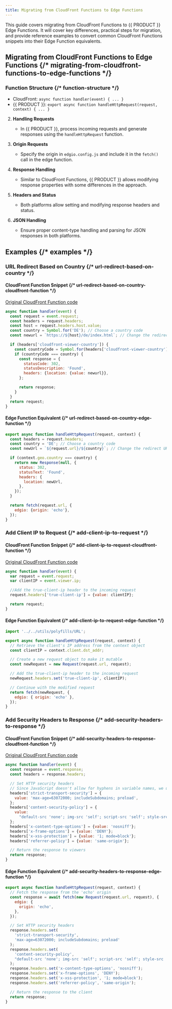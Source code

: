 ```yaml
---
title: Migrating from CloudFront Functions to Edge Functions
---
```


This guide covers migrating from CloudFront Functions to {{ PRODUCT }} Edge Functions. It will cover key differences, practical steps for migration, and provide reference examples to convert common CloudFront Functions snippets into their Edge Function equivalents.

## Migrating from CloudFront Functions to Edge Functions {/* migrating-from-cloudfront-functions-to-edge-functions */}

### Function Structure {/* function-structure */}

- CloudFront: `async function handler(event) { ... }`
- {{ PRODUCT }}: `export async function handleHttpRequest(request, context) { ... }`

2. **Handling Requests**

   - In {{ PRODUCT }}, process incoming requests and generate responses using the `handleHttpRequest` function.

3. **Origin Requests**

   - Specify the origin in `edgio.config.js` and include it in the `fetch()` call in the edge function.

4. **Response Handling**

   - Similar to CloudFront Functions, {{ PRODUCT }} allows modifying response properties with some differences in the approach.

5. **Headers and Status**

   - Both platforms allow setting and modifying response headers and status.

6. **JSON Handling**
   - Ensure proper content-type handling and parsing for JSON responses in both platforms.

## Examples {/* examples */}

### URL Redirect Based on Country {/* url-redirect-based-on-country */}

#### CloudFront Function Snippet {/* url-redirect-based-on-country-cloudfront-function */}

[Original CloudFront Function code](https://docs.aws.amazon.com/AmazonCloudFront/latest/DeveloperGuide/example-function-redirect-url.html)

```js
async function handler(event) {
  const request = event.request;
  const headers = request.headers;
  const host = request.headers.host.value;
  const country = Symbol.for('DE'); // Choose a country code
  const newurl = `https://${host}/de/index.html`; // Change the redirect URL to your choice

  if (headers['cloudfront-viewer-country']) {
    const countryCode = Symbol.for(headers['cloudfront-viewer-country'].value);
    if (countryCode === country) {
      const response = {
        statusCode: 302,
        statusDescription: 'Found',
        headers: {location: {value: newurl}},
      };

      return response;
    }
  }
  return request;
}
```

#### Edge Function Equivalent {/* url-redirect-based-on-country-edge-function */}

```js
export async function handleHttpRequest(request, context) {
  const headers = request.headers;
  const country = 'DE'; // Choose a country code
  const newUrl = `${request.url}/${country}`; // Change the redirect URL to your choice

  if (context.geo.country === country) {
    return new Response(null, {
      status: 302,
      statusText: 'Found',
      headers: {
        location: newUrl,
      },
    });
  }

  return fetch(request.url, {
    edgio: {origin: 'echo'},
  });
}
```

### Add Client IP to Request {/* add-client-ip-to-request */}

#### CloudFront Function Snippet {/* add-client-ip-to-request-cloudfront-function */}

[Original CloudFront Function code](https://docs.aws.amazon.com/AmazonCloudFront/latest/DeveloperGuide/example-function-add-true-client-ip-header.html)

```js
async function handler(event) {
  var request = event.request;
  var clientIP = event.viewer.ip;

  //Add the true-client-ip header to the incoming request
  request.headers['true-client-ip'] = {value: clientIP};

  return request;
}
```

#### Edge Function Equivalent {/* add-client-ip-to-request-edge-function */}

```js
import '../../utils/polyfills/URL';

export async function handleHttpRequest(request, context) {
  // Retrieve the client's IP address from the context object
  const clientIP = context.client.dst_addr;

  // Create a new request object to make it mutable
  const newRequest = new Request(request.url, request);

  // Add the true-client-ip header to the incoming request
  newRequest.headers.set('true-client-ip', clientIP);

  // Continue with the modified request
  return fetch(newRequest, {
    edgio: { origin: 'echo' },
  });
}
```

### Add Security Headers to Response {/* add-security-headers-to-response */}

#### CloudFront Function Snippet {/* add-security-headers-to-response-cloudfront-function */}

[Original CloudFront Function code](https://docs.aws.amazon.com/AmazonCloudFront/latest/DeveloperGuide/example-function-add-security-headers.html)

```js
async function handler(event) {
  const response = event.response;
  const headers = response.headers;

  // Set HTTP security headers
  // Since JavaScript doesn't allow for hyphens in variable names, we use the dict["key"] notation
  headers['strict-transport-security'] = {
    value: 'max-age=63072000; includeSubdomains; preload',
  };
  headers['content-security-policy'] = {
    value:
      "default-src 'none'; img-src 'self'; script-src 'self'; style-src 'self'; object-src 'none'; frame-ancestors 'none'",
  };
  headers['x-content-type-options'] = {value: 'nosniff'};
  headers['x-frame-options'] = {value: 'DENY'};
  headers['x-xss-protection'] = {value: '1; mode=block'};
  headers['referrer-policy'] = {value: 'same-origin'};

  // Return the response to viewers
  return response;
}
```

#### Edge Function Equivalent {/* add-security-headers-to-response-edge-function */}

```js
export async function handleHttpRequest(request, context) {
  // Fetch the response from the 'echo' origin
  const response = await fetch(new Request(request.url, request), {
    edgio: {
      origin: 'echo',
    },
  });

  // Set HTTP security headers
  response.headers.set(
    'strict-transport-security',
    'max-age=63072000; includeSubdomains; preload'
  );
  response.headers.set(
    'content-security-policy',
    "default-src 'none'; img-src 'self'; script-src 'self'; style-src 'self'; object-src 'none'; frame-ancestors 'none'"
  );
  response.headers.set('x-content-type-options', 'nosniff');
  response.headers.set('x-frame-options', 'DENY');
  response.headers.set('x-xss-protection', '1; mode=block');
  response.headers.set('referrer-policy', 'same-origin');

  // Return the response to the client
  return response;
}
```
